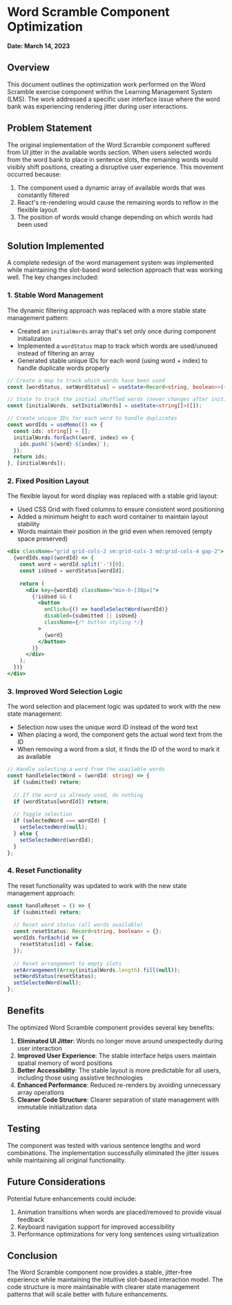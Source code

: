 # Word Scramble Component Optimization
**Date: March 14, 2023**

## Overview

This document outlines the optimization work performed on the Word Scramble exercise component within the Learning Management System (LMS). The work addressed a specific user interface issue where the word bank was experiencing rendering jitter during user interactions.

## Problem Statement

The original implementation of the Word Scramble component suffered from UI jitter in the available words section. When users selected words from the word bank to place in sentence slots, the remaining words would visibly shift positions, creating a disruptive user experience. This movement occurred because:

1. The component used a dynamic array of available words that was constantly filtered
2. React's re-rendering would cause the remaining words to reflow in the flexible layout
3. The position of words would change depending on which words had been used

## Solution Implemented

A complete redesign of the word management system was implemented while maintaining the slot-based word selection approach that was working well. The key changes included:

### 1. Stable Word Management

The dynamic filtering approach was replaced with a more stable state management pattern:

- Created an `initialWords` array that's set only once during component initialization
- Implemented a `wordStatus` map to track which words are used/unused instead of filtering an array
- Generated stable unique IDs for each word (using word + index) to handle duplicate words properly

```typescript
// Create a map to track which words have been used
const [wordStatus, setWordStatus] = useState<Record<string, boolean>>({});

// State to track the initial shuffled words (never changes after initialization)
const [initialWords, setInitialWords] = useState<string[]>([]);

// Create unique IDs for each word to handle duplicates
const wordIds = useMemo(() => {
  const ids: string[] = [];
  initialWords.forEach((word, index) => {
    ids.push(`${word}-${index}`);
  });
  return ids;
}, [initialWords]);
```

### 2. Fixed Position Layout

The flexible layout for word display was replaced with a stable grid layout:

- Used CSS Grid with fixed columns to ensure consistent word positioning
- Added a minimum height to each word container to maintain layout stability
- Words maintain their position in the grid even when removed (empty space preserved)

```jsx
<div className="grid grid-cols-2 sm:grid-cols-3 md:grid-cols-4 gap-2">
  {wordIds.map((wordId) => {
    const word = wordId.split('-')[0];
    const isUsed = wordStatus[wordId];
    
    return (
      <div key={wordId} className="min-h-[38px]">
        {!isUsed && (
          <button
            onClick={() => handleSelectWord(wordId)}
            disabled={submitted || isUsed}
            className={/* button styling */}
          >
            {word}
          </button>
        )}
      </div>
    );
  })}
</div>
```

### 3. Improved Word Selection Logic

The word selection and placement logic was updated to work with the new state management:

- Selection now uses the unique word ID instead of the word text
- When placing a word, the component gets the actual word text from the ID
- When removing a word from a slot, it finds the ID of the word to mark it as available

```typescript
// Handle selecting a word from the available words
const handleSelectWord = (wordId: string) => {
  if (submitted) return;
  
  // If the word is already used, do nothing
  if (wordStatus[wordId]) return;
  
  // Toggle selection
  if (selectedWord === wordId) {
    setSelectedWord(null);
  } else {
    setSelectedWord(wordId);
  }
};
```

### 4. Reset Functionality

The reset functionality was updated to work with the new state management approach:

```typescript
const handleReset = () => {
  if (submitted) return;
  
  // Reset word status (all words available)
  const resetStatus: Record<string, boolean> = {};
  wordIds.forEach(id => {
    resetStatus[id] = false;
  });
  
  // Reset arrangement to empty slots
  setArrangement(Array(initialWords.length).fill(null));
  setWordStatus(resetStatus);
  setSelectedWord(null);
};
```

## Benefits

The optimized Word Scramble component provides several key benefits:

1. **Eliminated UI Jitter**: Words no longer move around unexpectedly during user interaction
2. **Improved User Experience**: The stable interface helps users maintain spatial memory of word positions
3. **Better Accessibility**: The stable layout is more predictable for all users, including those using assistive technologies
4. **Enhanced Performance**: Reduced re-renders by avoiding unnecessary array operations
5. **Cleaner Code Structure**: Clearer separation of state management with immutable initialization data

## Testing

The component was tested with various sentence lengths and word combinations. The implementation successfully eliminated the jitter issues while maintaining all original functionality.

## Future Considerations

Potential future enhancements could include:

1. Animation transitions when words are placed/removed to provide visual feedback
2. Keyboard navigation support for improved accessibility
3. Performance optimizations for very long sentences using virtualization

## Conclusion

The Word Scramble component now provides a stable, jitter-free experience while maintaining the intuitive slot-based interaction model. The code structure is more maintainable with clearer state management patterns that will scale better with future enhancements. 